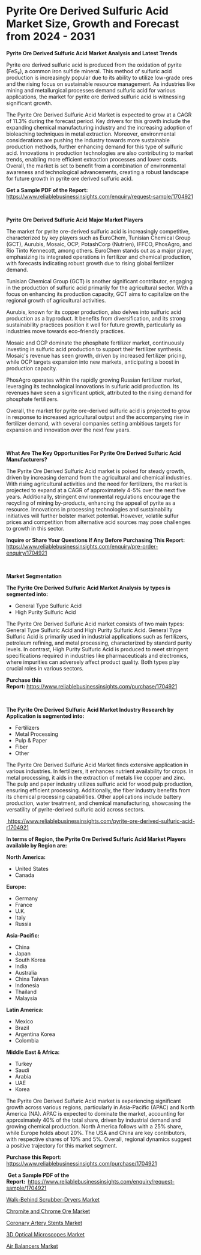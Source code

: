 <p><h1>Pyrite Ore Derived Sulfuric Acid Market Size, Growth and Forecast from 2024 - 2031</h1></p><p><strong>Pyrite Ore Derived Sulfuric Acid Market Analysis and Latest Trends</strong></p>
<p><p>Pyrite ore derived sulfuric acid is produced from the oxidation of pyrite (FeS₂), a common iron sulfide mineral. This method of sulfuric acid production is increasingly popular due to its ability to utilize low-grade ores and the rising focus on sustainable resource management. As industries like mining and metallurgical processes demand sulfuric acid for various applications, the market for pyrite ore derived sulfuric acid is witnessing significant growth.</p><p>The Pyrite Ore Derived Sulfuric Acid Market is expected to grow at a CAGR of 11.3% during the forecast period. Key drivers for this growth include the expanding chemical manufacturing industry and the increasing adoption of bioleaching techniques in metal extraction. Moreover, environmental considerations are pushing the industry towards more sustainable production methods, further enhancing demand for this type of sulfuric acid. Innovations in production technologies are also contributing to market trends, enabling more efficient extraction processes and lower costs. Overall, the market is set to benefit from a combination of environmental awareness and technological advancements, creating a robust landscape for future growth in pyrite ore derived sulfuric acid.</p></p>
<p><strong>Get a Sample PDF of the Report:&nbsp;</strong> <a href="https://www.reliablebusinessinsights.com/enquiry/request-sample/1704921?utm_campaign=1109&utm_medium=2&utm_source=Github&utm_content=ia&utm_term=21102024&utm_id=pyrite-ore-derived-sulfuric-acid">https://www.reliablebusinessinsights.com/enquiry/request-sample/1704921</a></p>
<p>&nbsp;</p>
<p><strong>Pyrite Ore Derived Sulfuric Acid Major Market Players</strong></p>
<p><p>The market for pyrite ore-derived sulfuric acid is increasingly competitive, characterized by key players such as EuroChem, Tunisian Chemical Group (GCT), Aurubis, Mosaic, OCP, PotashCorp (Nutrien), IFFCO, PhosAgro, and Rio Tinto Kennecott, among others. EuroChem stands out as a major player, emphasizing its integrated operations in fertilizer and chemical production, with forecasts indicating robust growth due to rising global fertilizer demand.</p><p>Tunisian Chemical Group (GCT) is another significant contributor, engaging in the production of sulfuric acid primarily for the agricultural sector. With a focus on enhancing its production capacity, GCT aims to capitalize on the regional growth of agricultural activities.</p><p>Aurubis, known for its copper production, also delves into sulfuric acid production as a byproduct. It benefits from diversification, and its strong sustainability practices position it well for future growth, particularly as industries move towards eco-friendly practices.</p><p>Mosaic and OCP dominate the phosphate fertilizer market, continuously investing in sulfuric acid production to support their fertilizer synthesis. Mosaic's revenue has seen growth, driven by increased fertilizer pricing, while OCP targets expansion into new markets, anticipating a boost in production capacity.</p><p>PhosAgro operates within the rapidly growing Russian fertilizer market, leveraging its technological innovations in sulfuric acid production. Its revenues have seen a significant uptick, attributed to the rising demand for phosphate fertilizers.</p><p>Overall, the market for pyrite ore-derived sulfuric acid is projected to grow in response to increased agricultural output and the accompanying rise in fertilizer demand, with several companies setting ambitious targets for expansion and innovation over the next few years.</p></p>
<p>&nbsp;</p>
<p><strong>What Are The Key Opportunities For Pyrite Ore Derived Sulfuric Acid Manufacturers?</strong></p>
<p><p>The Pyrite Ore Derived Sulfuric Acid market is poised for steady growth, driven by increasing demand from the agricultural and chemical industries. With rising agricultural activities and the need for fertilizers, the market is projected to expand at a CAGR of approximately 4-5% over the next five years. Additionally, stringent environmental regulations encourage the recycling of mining by-products, enhancing the appeal of pyrite as a resource. Innovations in processing technologies and sustainability initiatives will further bolster market potential. However, volatile sulfur prices and competition from alternative acid sources may pose challenges to growth in this sector.</p></p>
<p><strong>Inquire or Share Your Questions If Any Before Purchasing This Report:</strong> <a href="https://www.reliablebusinessinsights.com/enquiry/pre-order-enquiry/1704921?utm_campaign=1109&utm_medium=2&utm_source=Github&utm_content=ia&utm_term=21102024&utm_id=pyrite-ore-derived-sulfuric-acid">https://www.reliablebusinessinsights.com/enquiry/pre-order-enquiry/1704921</a></p>
<p>&nbsp;</p>
<p><strong>Market Segmentation</strong></p>
<p><strong>The Pyrite Ore Derived Sulfuric Acid Market Analysis by types is segmented into:</strong></p>
<p><ul><li>General Type Sulfuric Acid</li><li>High Purity Sulfuric Acid</li></ul></p>
<p><p>The Pyrite Ore Derived Sulfuric Acid market consists of two main types: General Type Sulfuric Acid and High Purity Sulfuric Acid. General Type Sulfuric Acid is primarily used in industrial applications such as fertilizers, petroleum refining, and metal processing, characterized by standard purity levels. In contrast, High Purity Sulfuric Acid is produced to meet stringent specifications required in industries like pharmaceuticals and electronics, where impurities can adversely affect product quality. Both types play crucial roles in various sectors.</p></p>
<p><strong>Purchase this Report:&nbsp;</strong><a href="https://www.reliablebusinessinsights.com/purchase/1704921?utm_campaign=1109&utm_medium=2&utm_source=Github&utm_content=ia&utm_term=21102024&utm_id=pyrite-ore-derived-sulfuric-acid">https://www.reliablebusinessinsights.com/purchase/1704921</a></p>
<p>&nbsp;</p>
<p><strong>The Pyrite Ore Derived Sulfuric Acid Market Industry Research by Application is segmented into:</strong></p>
<p><ul><li>Fertilizers</li><li>Metal Processing</li><li>Pulp & Paper</li><li>Fiber</li><li>Other</li></ul></p>
<p><p>The Pyrite Ore Derived Sulfuric Acid Market finds extensive application in various industries. In fertilizers, it enhances nutrient availability for crops. In metal processing, it aids in the extraction of metals like copper and zinc. The pulp and paper industry utilizes sulfuric acid for wood pulp production, ensuring efficient processing. Additionally, the fiber industry benefits from its chemical processing capabilities. Other applications include battery production, water treatment, and chemical manufacturing, showcasing the versatility of pyrite-derived sulfuric acid across sectors.</p></p>
<p><a href="https://www.reliablebusinessinsights.com/pyrite-ore-derived-sulfuric-acid-r1704921?utm_campaign=1109&utm_medium=2&utm_source=Github&utm_content=ia&utm_term=21102024&utm_id=pyrite-ore-derived-sulfuric-acid">&nbsp;https://www.reliablebusinessinsights.com/pyrite-ore-derived-sulfuric-acid-r1704921</a></p>
<p><strong>In terms of Region, the Pyrite Ore Derived Sulfuric Acid Market Players available by Region are:</strong></p>
<p>
    <p> <strong> North America: </strong>
        <ul>
            <li>United States</li>
            <li>Canada</li>
        </ul>
        </p> 
    <p> <strong> Europe: </strong>
        <ul>
            <li>Germany</li>
            <li>France</li>
            <li>U.K.</li>
            <li>Italy</li>
            <li>Russia</li>
        </ul>
        </p> 
    <p> <strong> Asia-Pacific: </strong>
        <ul>
            <li>China</li>
            <li>Japan</li>
            <li>South Korea</li>
            <li>India</li>
            <li>Australia</li>
            <li>China Taiwan</li>
            <li>Indonesia</li>
            <li>Thailand</li>
            <li>Malaysia</li>
        </ul>
        </p> 
    <p> <strong> Latin America: </strong>
        <ul>
            <li>Mexico</li>
            <li>Brazil</li>
            <li>Argentina Korea</li>
            <li>Colombia</li>
        </ul>
        </p> 
    <p> <strong> Middle East & Africa: </strong>
        <ul>
            <li>Turkey</li>
            <li>Saudi</li>
            <li>Arabia</li>
            <li>UAE</li>
            <li>Korea</li>
        </ul>
    </p>
    </p>
<p><p>The Pyrite Ore Derived Sulfuric Acid market is experiencing significant growth across various regions, particularly in Asia-Pacific (APAC) and North America (NA). APAC is expected to dominate the market, accounting for approximately 40% of the total share, driven by industrial demand and growing chemical production. North America follows with a 25% share, while Europe holds about 20%. The USA and China are key contributors, with respective shares of 10% and 5%. Overall, regional dynamics suggest a positive trajectory for this market segment.</p></p>
<p><strong>Purchase this Report: </strong><a href="https://www.reliablebusinessinsights.com/purchase/1704921?utm_campaign=1109&utm_medium=2&utm_source=Github&utm_content=ia&utm_term=21102024&utm_id=pyrite-ore-derived-sulfuric-acid">https://www.reliablebusinessinsights.com/purchase/1704921</a></p>
<p>&nbsp;<strong>Get a Sample PDF of the Report:&nbsp;&nbsp;</strong><a href="https://www.reliablebusinessinsights.com/enquiry/request-sample/1704921?utm_campaign=1109&utm_medium=2&utm_source=Github&utm_content=ia&utm_term=21102024&utm_id=pyrite-ore-derived-sulfuric-acid">https://www.reliablebusinessinsights.com/enquiry/request-sample/1704921</a></p>
<p><strong></strong></p>
<p><p><a href="https://github.com/stumpefzclearez/Market-Research-Report-List-1/blob/main/walk-behind-scrubber-dryers-market.md?utm_campaign=1109&utm_medium=2&utm_source=Github&utm_content=ia&utm_term=21102024&utm_id=pyrite-ore-derived-sulfuric-acid">Walk-Behind Scrubber-Dryers Market</a></p><p><a href="https://github.com/loftinirkaakcsu/Market-Research-Report-List-1/blob/main/chromite-and-chrome-ore-market.md?utm_campaign=1109&utm_medium=2&utm_source=Github&utm_content=ia&utm_term=21102024&utm_id=pyrite-ore-derived-sulfuric-acid">Chromite and Chrome Ore Market</a></p><p><a href="https://www.linkedin.com/pulse/coronary-artery-stents-market-global-share-ranking-jpuie?utm_campaign=1109&utm_medium=2&utm_source=Github&utm_content=ia&utm_term=21102024&utm_id=pyrite-ore-derived-sulfuric-acid">Coronary Artery Stents Market</a></p><p><a href="https://issuu.com/reportprime-2/docs/3d-optical-microscopes-market-size-_12ff4648b88a41?utm_campaign=1109&utm_medium=2&utm_source=Github&utm_content=ia&utm_term=21102024&utm_id=pyrite-ore-derived-sulfuric-acid">3D Optical Microscopes Market</a></p><p><a href="https://issuu.com/reportprime-2/docs/air-balancers-market-size-2030.pptx_1c2bed4d42ab46?utm_campaign=1109&utm_medium=2&utm_source=Github&utm_content=ia&utm_term=21102024&utm_id=pyrite-ore-derived-sulfuric-acid">Air Balancers Market</a></p></p>